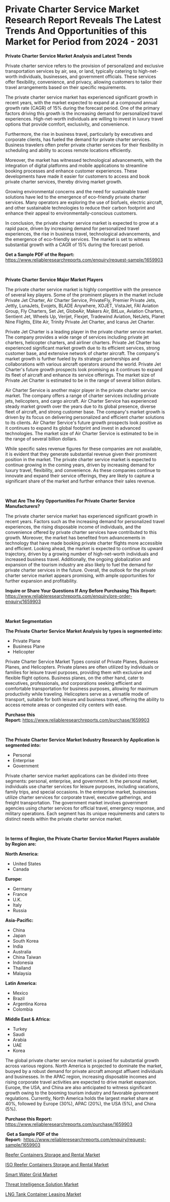 <p><h1>Private Charter Service Market Research Report Reveals The Latest Trends And Opportunities of this Market for Period from 2024 - 2031</h1></p><p><strong>Private Charter Service Market Analysis and Latest Trends</strong></p>
<p><p>Private charter service refers to the provision of personalized and exclusive transportation services by air, sea, or land, typically catering to high-net-worth individuals, businesses, and government officials. These services offer flexibility, convenience, and privacy, allowing customers to tailor their travel arrangements based on their specific requirements.</p><p>The private charter service market has experienced significant growth in recent years, with the market expected to expand at a compound annual growth rate (CAGR) of 15% during the forecast period. One of the primary factors driving this growth is the increasing demand for personalized travel experiences. High-net-worth individuals are willing to invest in luxury travel options that provide comfort, exclusivity, and convenience.</p><p>Furthermore, the rise in business travel, particularly by executives and corporate clients, has fueled the demand for private charter services. Business travelers often prefer private charter services for their flexibility in scheduling and ability to access remote locations efficiently.</p><p>Moreover, the market has witnessed technological advancements, with the integration of digital platforms and mobile applications to streamline booking processes and enhance customer experiences. These developments have made it easier for customers to access and book private charter services, thereby driving market growth.</p><p>Growing environmental concerns and the need for sustainable travel solutions have led to the emergence of eco-friendly private charter services. Many operators are exploring the use of biofuels, electric aircraft, and other sustainable technologies to reduce their carbon footprint and enhance their appeal to environmentally-conscious customers.</p><p>In conclusion, the private charter service market is expected to grow at a rapid pace, driven by increasing demand for personalized travel experiences, the rise in business travel, technological advancements, and the emergence of eco-friendly services. The market is set to witness substantial growth with a CAGR of 15% during the forecast period.</p></p>
<p><strong>Get a Sample PDF of the Report:&nbsp;</strong> <a href="https://www.reliableresearchreports.com/enquiry/request-sample/1659903">https://www.reliableresearchreports.com/enquiry/request-sample/1659903</a></p>
<p>&nbsp;</p>
<p><strong>Private Charter Service Major Market Players</strong></p>
<p><p>The private charter service market is highly competitive with the presence of several key players. Some of the prominent players in the market include Private Jet Charter, Air Charter Service, PrivateFly, Premier Private Jets, Jettly, LunaJets, Evojets, BLADE Anywhere, XOJET, VistaJet, FAI Aviation Group, Fly Charters, Set Jet, GlobeAir, Makers Air, BitLux, Aviation Charters, Sentient Jet, Wheels Up, Verijet, Flexjet, Tradewind Aviation, NetJets, Planet Nine Flights, Elite Air, Trinity Private Jet Charter, and Icarus Jet Charter.</p><p>Private Jet Charter is a leading player in the private charter service market. The company provides a wide range of services including private jet charters, helicopter charters, and airliner charters. Private Jet Charter has experienced significant market growth due to its efficient services, strong customer base, and extensive network of charter aircraft. The company's market growth is further fueled by its strategic partnerships and collaborations with various aircraft operators around the world. Private Jet Charter's future growth prospects look promising as it continues to expand its fleet of aircraft and enhance its service offerings. The market size of Private Jet Charter is estimated to be in the range of several billion dollars.</p><p>Air Charter Service is another major player in the private charter service market. The company offers a range of charter services including private jets, helicopters, and cargo aircraft. Air Charter Service has experienced steady market growth over the years due to its global presence, diverse fleet of aircraft, and strong customer base. The company's market growth is driven by its focus on delivering personalized and efficient charter solutions to its clients. Air Charter Service's future growth prospects look positive as it continues to expand its global footprint and invest in advanced technologies. The market size of Air Charter Service is estimated to be in the range of several billion dollars.</p><p>While specific sales revenue figures for these companies are not available, it is evident that they generate substantial revenue given their prominent position in the market. The private charter service market is expected to continue growing in the coming years, driven by increasing demand for luxury travel, flexibility, and convenience. As these companies continue to innovate and expand their service offerings, they are likely to capture a significant share of the market and further enhance their sales revenue.</p></p>
<p>&nbsp;</p>
<p><strong>What Are The Key Opportunities For Private Charter Service Manufacturers?</strong></p>
<p><p>The private charter service market has experienced significant growth in recent years. Factors such as the increasing demand for personalized travel experiences, the rising disposable income of individuals, and the convenience offered by private charter services have contributed to this growth. Moreover, the market has benefited from advancements in technology that have made booking private charter flights more accessible and efficient. Looking ahead, the market is expected to continue its upward trajectory, driven by a growing number of high-net-worth individuals and increased business travel. Additionally, the ongoing globalization and expansion of the tourism industry are also likely to fuel the demand for private charter services in the future. Overall, the outlook for the private charter service market appears promising, with ample opportunities for further expansion and profitability.</p></p>
<p><strong>Inquire or Share Your Questions If Any Before Purchasing This Report:</strong> <a href="https://www.reliableresearchreports.com/enquiry/pre-order-enquiry/1659903">https://www.reliableresearchreports.com/enquiry/pre-order-enquiry/1659903</a></p>
<p>&nbsp;</p>
<p><strong>Market Segmentation</strong></p>
<p><strong>The Private Charter Service Market Analysis by types is segmented into:</strong></p>
<p><ul><li>Private Plane</li><li>Business Plane</li><li>Helicopter</li></ul></p>
<p><p>Private Charter Service Market Types consist of Private Planes, Business Planes, and Helicopters. Private planes are often utilized by individuals or families for leisure travel purposes, providing them with exclusive and flexible flight options. Business planes, on the other hand, cater to executives, professionals, and corporations seeking efficient and comfortable transportation for business purposes, allowing for maximum productivity while traveling. Helicopters serve as a versatile mode of transport, suitable for both leisure and business travel, offering the ability to access remote areas or congested city centers with ease.</p></p>
<p><strong>Purchase this Report:&nbsp;</strong><a href="https://www.reliableresearchreports.com/purchase/1659903">https://www.reliableresearchreports.com/purchase/1659903</a></p>
<p>&nbsp;</p>
<p><strong>The Private Charter Service Market Industry Research by Application is segmented into:</strong></p>
<p><ul><li>Personal</li><li>Enterprise</li><li>Government</li></ul></p>
<p><p>Private charter service market applications can be divided into three segments: personal, enterprise, and government. In the personal market, individuals use charter services for leisure purposes, including vacations, family trips, and special occasions. In the enterprise market, businesses utilize charter services for corporate travel, executive gatherings, and freight transportation. The government market involves government agencies using charter services for official travel, emergency response, and military operations. Each segment has its unique requirements and caters to distinct needs within the private charter service market.</p></p>
<p>&nbsp;</p>
<p><strong>In terms of Region, the Private Charter Service Market Players available by Region are:</strong></p>
<p>
    <p> <strong> North America: </strong>
        <ul>
            <li>United States</li>
            <li>Canada</li>
        </ul>
        </p> 
    <p> <strong> Europe: </strong>
        <ul>
            <li>Germany</li>
            <li>France</li>
            <li>U.K.</li>
            <li>Italy</li>
            <li>Russia</li>
        </ul>
        </p> 
    <p> <strong> Asia-Pacific: </strong>
        <ul>
            <li>China</li>
            <li>Japan</li>
            <li>South Korea</li>
            <li>India</li>
            <li>Australia</li>
            <li>China Taiwan</li>
            <li>Indonesia</li>
            <li>Thailand</li>
            <li>Malaysia</li>
        </ul>
        </p> 
    <p> <strong> Latin America: </strong>
        <ul>
            <li>Mexico</li>
            <li>Brazil</li>
            <li>Argentina Korea</li>
            <li>Colombia</li>
        </ul>
        </p> 
    <p> <strong> Middle East & Africa: </strong>
        <ul>
            <li>Turkey</li>
            <li>Saudi</li>
            <li>Arabia</li>
            <li>UAE</li>
            <li>Korea</li>
        </ul>
    </p>
    </p>
<p><p>The global private charter service market is poised for substantial growth across various regions. North America is projected to dominate the market, buoyed by a robust demand for private aircraft amongst affluent individuals and businesses. In the APAC region, increasing disposable incomes and rising corporate travel activities are expected to drive market expansion. Europe, the USA, and China are also anticipated to witness significant growth owing to the booming tourism industry and favorable government regulations. Currently, North America holds the largest market share at 40%, followed by Europe (30%), APAC (20%), the USA (5%), and China (5%).</p></p>
<p><strong>Purchase this Report: </strong><a href="https://www.reliableresearchreports.com/purchase/1659903">https://www.reliableresearchreports.com/purchase/1659903</a></p>
<p>&nbsp;<strong>Get a Sample PDF of the Report:&nbsp;&nbsp;</strong><a href="https://www.reliableresearchreports.com/enquiry/request-sample/1659903">https://www.reliableresearchreports.com/enquiry/request-sample/1659903</a></p>
<p><strong></strong></p>
<p><p><a href="https://medium.com/@donaldortega4f/reefer-containers-storage-and-rental-market-research-report-its-history-and-forecast-2024-to-2031-92629a69c163">Reefer Containers Storage and Rental Market</a></p><p><a href="https://medium.com/@donaldortega4f/iso-reefer-containers-storage-and-rental-market-comprehensive-assessment-by-type-application-and-d337265e2fe2">ISO Reefer Containers Storage and Rental Market</a></p><p><a href="https://github.com/myacatherineblakecaczo9vcsw/Market-Research-Report-List-1/blob/main/smart-water-grid-market.md">Smart Water Grid Market</a></p><p><a href="https://github.com/jerrycopelandthomaswsqd8q/Market-Research-Report-List-1/blob/main/threat-intelligence-solution-market.md">Threat Intelligence Solution Market</a></p><p><a href="https://medium.com/@donaldortega4f/lng-tank-container-leasing-market-comprehensive-assessment-by-type-application-and-geography-14daae58f063">LNG Tank Container Leasing Market</a></p></p>